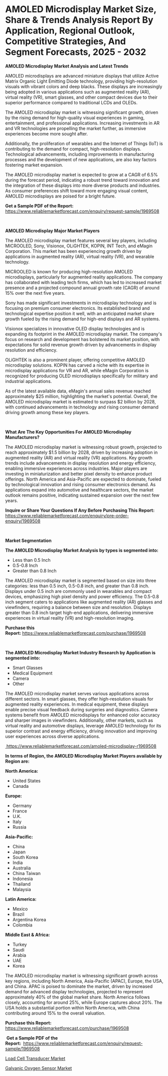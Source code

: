 <p><h1>AMOLED Microdisplay Market Size, Share & Trends Analysis Report By Application, Regional Outlook, Competitive Strategies, And Segment Forecasts, 2025 - 2032</h1></p><p><strong>AMOLED Microdisplay Market Analysis and Latest Trends</strong></p>
<p><p>AMOLED microdisplays are advanced miniature displays that utilize Active Matrix Organic Light Emitting Diode technology, providing high-resolution visuals with vibrant colors and deep blacks. These displays are increasingly being adopted in various applications such as augmented reality (AR), virtual reality (VR), smart glasses, and other compact devices due to their superior performance compared to traditional LCDs and OLEDs. </p><p>The AMOLED microdisplay market is witnessing significant growth, driven by the rising demand for high-quality visual experiences in gaming, entertainment, and professional applications. Increasing investments in AR and VR technologies are propelling the market further, as immersive experiences become more sought after. </p><p>Additionally, the proliferation of wearables and the Internet of Things (IoT) is contributing to the demand for compact, high-resolution displays. Technological advancements, including improvements in manufacturing processes and the development of new applications, are also key factors fostering market expansion. </p><p>The AMOLED microdisplay market is expected to grow at a CAGR of 6.5% during the forecast period, indicating a robust trend toward innovation and the integration of these displays into more diverse products and industries. As consumer preferences shift toward more engaging visual content, AMOLED microdisplays are poised for a bright future.</p></p>
<p><strong>Get a Sample PDF of the Report:&nbsp;</strong> <a href="https://www.reliablemarketforecast.com/enquiry/request-sample/1969508?utm_campaign=1875&utm_medium=2&utm_source=Github&utm_content=ia&utm_term=11022025&utm_id=amoled-microdisplay">https://www.reliablemarketforecast.com/enquiry/request-sample/1969508</a></p>
<p>&nbsp;</p>
<p><strong>AMOLED Microdisplay Major Market Players</strong></p>
<p><p>The AMOLED microdisplay market features several key players, including MICROOLED, Sony, Visionox, OLiGHTEK, KOPIN, INT Tech, and eMagin Corporation. This market has been experiencing growth driven by applications in augmented reality (AR), virtual reality (VR), and wearable technology.</p><p>MICROOLED is known for producing high-resolution AMOLED microdisplays, particularly for augmented reality applications. The company has collaborated with leading tech firms, which has led to increased market presence and a projected compound annual growth rate (CAGR) of around 15% over the next five years.</p><p>Sony has made significant investments in microdisplay technology and is focusing on premium consumer electronics. Its established brand and technological expertise position it well, with an anticipated market share growth fueled by the rising demand for high-end displays and AR systems.</p><p>Visionox specializes in innovative OLED display technologies and is expanding its footprint in the AMOLED microdisplay market. The company's focus on research and development has bolstered its market position, with expectations for solid revenue growth driven by advancements in display resolution and efficiency.</p><p>OLiGHTEK is also a prominent player, offering competitive AMOLED microdisplay solutions. KOPIN has carved a niche with its expertise in microdisplay applications for VR and AR, while eMagin Corporation is recognized for producing OLED microdisplays specifically for military and industrial applications.</p><p>As of the latest available data, eMagin's annual sales revenue reached approximately $25 million, highlighting the market's potential. Overall, the AMOLED microdisplay market is estimated to surpass $2 billion by 2028, with continued advancements in technology and rising consumer demand driving growth among these key players.</p></p>
<p>&nbsp;</p>
<p><strong>What Are The Key Opportunities For AMOLED Microdisplay Manufacturers?</strong></p>
<p><p>The AMOLED microdisplay market is witnessing robust growth, projected to reach approximately $1.5 billion by 2028, driven by increasing adoption in augmented reality (AR) and virtual reality (VR) applications. Key growth trends include advancements in display resolution and energy efficiency, enabling immersive experiences across industries. Major players are investing in miniaturization and better pixel density to enhance product offerings. North America and Asia-Pacific are expected to dominate, fueled by technological innovation and rising consumer electronics demand. As applications expand into automotive and healthcare sectors, the market outlook remains positive, indicating sustained expansion over the next few years.</p></p>
<p><strong>Inquire or Share Your Questions If Any Before Purchasing This Report:</strong> <a href="https://www.reliablemarketforecast.com/enquiry/pre-order-enquiry/1969508?utm_campaign=1875&utm_medium=2&utm_source=Github&utm_content=ia&utm_term=11022025&utm_id=amoled-microdisplay">https://www.reliablemarketforecast.com/enquiry/pre-order-enquiry/1969508</a></p>
<p>&nbsp;</p>
<p><strong>Market Segmentation</strong></p>
<p><strong>The AMOLED Microdisplay Market Analysis by types is segmented into:</strong></p>
<p><ul><li>Less than 0.5 Inch</li><li>0.5-0.8 Inch</li><li>Greater than 0.8 Inch</li></ul></p>
<p><p>The AMOLED microdisplay market is segmented based on size into three categories: less than 0.5 inch, 0.5-0.8 inch, and greater than 0.8 inch. Displays under 0.5 inch are commonly used in wearables and compact devices, emphasizing high pixel density and power efficiency. The 0.5-0.8 inch segment caters to applications like augmented reality (AR) glasses and viewfinders, requiring a balance between size and resolution. Displays greater than 0.8 inch target high-end applications, delivering immersive experiences in virtual reality (VR) and high-resolution imaging.</p></p>
<p><strong>Purchase this Report:&nbsp;</strong><a href="https://www.reliablemarketforecast.com/purchase/1969508?utm_campaign=1875&utm_medium=2&utm_source=Github&utm_content=ia&utm_term=11022025&utm_id=amoled-microdisplay">https://www.reliablemarketforecast.com/purchase/1969508</a></p>
<p>&nbsp;</p>
<p><strong>The AMOLED Microdisplay Market Industry Research by Application is segmented into:</strong></p>
<p><ul><li>Smart Glasses</li><li>Medical Equipment</li><li>Camera</li><li>Other</li></ul></p>
<p><p>The AMOLED microdisplay market serves various applications across different sectors. In smart glasses, they offer high-resolution visuals for augmented reality experiences. In medical equipment, these displays enable precise visual feedback during surgeries and diagnostics. Camera systems benefit from AMOLED microdisplays for enhanced color accuracy and sharper images in viewfinders. Additionally, other markets, such as virtual reality and automotive displays, leverage AMOLED technology for its superior contrast and energy efficiency, driving innovation and improving user experiences across diverse applications.</p></p>
<p><a href="https://www.reliablemarketforecast.com/amoled-microdisplay-r1969508?utm_campaign=1875&utm_medium=2&utm_source=Github&utm_content=ia&utm_term=11022025&utm_id=amoled-microdisplay">&nbsp;https://www.reliablemarketforecast.com/amoled-microdisplay-r1969508</a></p>
<p><strong>In terms of Region, the AMOLED Microdisplay Market Players available by Region are:</strong></p>
<p>
    <p> <strong> North America: </strong>
        <ul>
            <li>United States</li>
            <li>Canada</li>
        </ul>
        </p> 
    <p> <strong> Europe: </strong>
        <ul>
            <li>Germany</li>
            <li>France</li>
            <li>U.K.</li>
            <li>Italy</li>
            <li>Russia</li>
        </ul>
        </p> 
    <p> <strong> Asia-Pacific: </strong>
        <ul>
            <li>China</li>
            <li>Japan</li>
            <li>South Korea</li>
            <li>India</li>
            <li>Australia</li>
            <li>China Taiwan</li>
            <li>Indonesia</li>
            <li>Thailand</li>
            <li>Malaysia</li>
        </ul>
        </p> 
    <p> <strong> Latin America: </strong>
        <ul>
            <li>Mexico</li>
            <li>Brazil</li>
            <li>Argentina Korea</li>
            <li>Colombia</li>
        </ul>
        </p> 
    <p> <strong> Middle East & Africa: </strong>
        <ul>
            <li>Turkey</li>
            <li>Saudi</li>
            <li>Arabia</li>
            <li>UAE</li>
            <li>Korea</li>
        </ul>
    </p>
    </p>
<p><p>The AMOLED microdisplay market is witnessing significant growth across key regions, including North America, Asia-Pacific (APAC), Europe, the USA, and China. APAC is poised to dominate the market, driven by increased demand for advanced display technologies, projected to represent approximately 40% of the global market share. North America follows closely, accounting for around 25%, while Europe captures about 20%. The USA holds a substantial portion within North America, with China contributing around 15% to the overall valuation.</p></p>
<p><strong>Purchase this Report: </strong><a href="https://www.reliablemarketforecast.com/purchase/1969508?utm_campaign=1875&utm_medium=2&utm_source=Github&utm_content=ia&utm_term=11022025&utm_id=amoled-microdisplay">https://www.reliablemarketforecast.com/purchase/1969508</a></p>
<p>&nbsp;<strong>Get a Sample PDF of the Report:&nbsp;&nbsp;</strong><a href="https://www.reliablemarketforecast.com/enquiry/request-sample/1969508?utm_campaign=1875&utm_medium=2&utm_source=Github&utm_content=ia&utm_term=11022025&utm_id=amoled-microdisplay">https://www.reliablemarketforecast.com/enquiry/request-sample/1969508</a></p>
<p><strong></strong></p>
<p><p><a href="https://github.com/Chiragrp22/Market-Research-Report-List-7/blob/main/load-cell-transducer-market.md?utm_campaign=1875&utm_medium=2&utm_source=Github&utm_content=ia&utm_term=11022025&utm_id=amoled-microdisplay">Load Cell Transducer Market</a></p><p><a href="https://github.com/tarascondod2/Market-Research-Report-List-1/blob/main/galvanic-oxygen-sensor-market.md?utm_campaign=1875&utm_medium=2&utm_source=Github&utm_content=ia&utm_term=11022025&utm_id=amoled-microdisplay">Galvanic Oxygen Sensor Market</a></p></p>